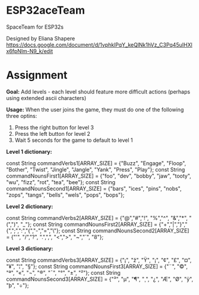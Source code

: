 # ESP32aceTeam

SpaceTeam for ESP32s

Designed by Eliana Shapere
https://docs.google.com/document/d/1vphklPqY_keQlNk1hVz_C3Pq45uIHXlx6fpNlm-N9_k/edit

# Assignment

**Goal:** Add levels - each level should feature more difficult actions (perhaps using extended ascii characters)

**Usage:** When the user joins the game, they must do one of the following three optins:
  1) Press the right button for level 3
  2) Press the left button for level 2
  3) Wait 5 seconds for the game to default to level 1

**Level 1 dictionary:**

const String commandVerbs1[ARRAY_SIZE] = {"Buzz", "Engage", "Floop", "Bother", "Twist", "Jingle", "Jangle", "Yank", "Press", "Play"};
const String commandNounsFirst1[ARRAY_SIZE] = {"foo", "dev", "bobby", "jaw", "tooty", "wu", "fizz", "rot", "tea", "bee"};
const String commandNounsSecond1[ARRAY_SIZE] = {"bars", "ices", "pins", "nobs", "zops", "tangs", "bells", "wels", "pops", "bops"};

**Level 2 dictionary:**

const String commandVerbs2[ARRAY_SIZE] = {"@","#","!", "%","^", "&","*", "(",")", "_"};
const String commandNounsFirst2[ARRAY_SIZE] = {"+","|","}","{",";",":","{","-","=","\\"};
const String commandNounsSecond2[ARRAY_SIZE] = {"'", "/","?", ".",",", "<",">", "~","`", "8"};

**Level 3 dictionary:**

const String commandVerbs3[ARRAY_SIZE] = {"¡", "ž", "Ÿ", "¡", "¢", "£", "¤", "¥", "¦", "§"};
const String commandNounsFirst3[ARRAY_SIZE] = {"¨", "©", "ª", "«", "¬", "®", "¯", "°", "±", "²"};
const String commandNounsSecond3[ARRAY_SIZE] = {"³", "µ", "¶", "¸", "¿", "Æ", "Ø", "ÿ", "þ", "÷"};


